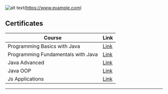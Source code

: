 ![alt text](https://camo.githubusercontent.com/982926c013b95556197bcba404465ffd3ad5ecdb0cd76ea87e6828348570ed7c/687474703a2f2f696e6e6f766174696f6e73746172746572626f782e62672f77702d636f6e74656e742f75706c6f6164732f323031362f30352f536f6674756e695f6c6f676f5f74726173706172656e742e706e67
)(https://www.example.com)



##  Certificates 



| Course      | Link |
| ----------- | ----------- |
| Programming Basics with Java | [Link](https://softuni.bg/certificates/details/91390/bc3e935d)|
| Programming Fundamentals with Java | [Link](https://softuni.bg/certificates/details/103347/99ad372b)|
| Java Advanced | [Link](https://softuni.bg/certificates/details/108481/65967970)|
| Java OOP | [Link](https://softuni.bg/certificates/details/110648/7f4026e1)|
| Js Applications | [Link](https://softuni.bg/certificates/details/121037/be7a7a1f)|


-----
